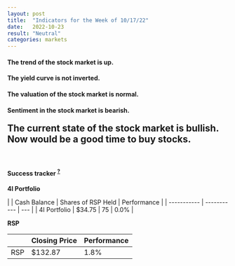 ```yaml
---
layout: post
title:  "Indicators for the Week of 10/17/22"
date:   2022-10-23
result: "Neutral"
categories: markets
---
```

<h4>The trend of the stock market is <b>up.</b></h4>

<h4>The yield curve is <b>not inverted.</b></h4>

<h4>
  The valuation of the stock market is <b>normal.</b>
</h4>

<h4>
  Sentiment in the stock market is <b>bearish.</b>
</h4>

<h2 style="margin-top: 20px;">The current state of the stock market is <b>bullish.</b> Now would be a good time to buy stocks.</h2>

<br/>

<h4 style="font-weight: bold;">Success tracker <sup><a href="/tracker/">?</a></sup></h4>

<b>4I Portfolio</b>

| | Cash Balance | Shares of RSP Held | Performance |
| ----------- | ----------- | --- |
| 4I Portfolio      | $34.75      | 75 | 0.0% |

<b>RSP</b>

|  | Closing Price | Performance |
|-|-|-|
|RSP|$132.87|1.8%|
